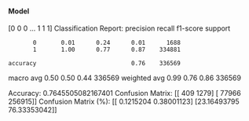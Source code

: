 #### Model
[0 0 0 ... 1 1 1]
Classification Report:
              precision    recall  f1-score   support

           0       0.01      0.24      0.01      1688
           1       1.00      0.77      0.87    334881

    accuracy                           0.76    336569
   macro avg       0.50      0.50      0.44    336569
weighted avg       0.99      0.76      0.86    336569

Accuracy: 0.7645505082167401
Confusion Matrix:
[[   409   1279]
 [ 77966 256915]]
Confusion Matrix (%):
[[ 0.1215204   0.38001123]
 [23.16493795 76.33353042]]
